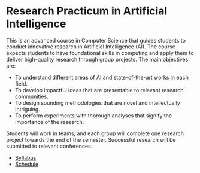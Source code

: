 # Research Practicum in Artificial Intelligence

This is an advanced course in Computer Science that guides students to conduct innovative research in Artificial Intelligence (AI). 
The course expects students to have foundational skills in computing and apply them to deliver high-quality research through group projects. 
The main objectives are:

* To understand different areas of AI and state-of-the-art works in each field.
* To develop impactful ideas that are presentable to relevant research communities.
* To design sounding methodologies that are novel and intellectually intriguing.
* To perform experiments with thorough analyses that signify the importance of the research.

Students will work in teams, and each group will complete one research project towards the end of the semester. 
Successful research will be submitted to relevant conferences.

* [Syllabus](docs/syllabus.md)
* [Schedule](docs/schedule.md)